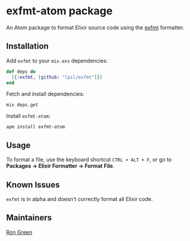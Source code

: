 # exfmt-atom package

An Atom package to format Elixir source code using the
[exfmt](https://github.com/lpil/exfmt) formatter.

## Installation

Add `exfmt` to your `mix.exs` dependencies:

```elixir
def deps do
  [{:exfmt, [github: "lpil/exfmt"]}]
end
```

Fetch and install dependencies:

```
mix deps.get
```

Install `exfmt-atom`:

```
apm install exfmt-atom
```

## Usage

To format a file, use the keyboard shortcut `CTRL + ALT + F`, or go to
**Packages → Elixir Formatter → Format File**.

## Known Issues

`exfmt` is in alpha and doesn't correctly format all Elixir code.

## Maintainers

[Ron Green](https://github.com/rgreenjr)
